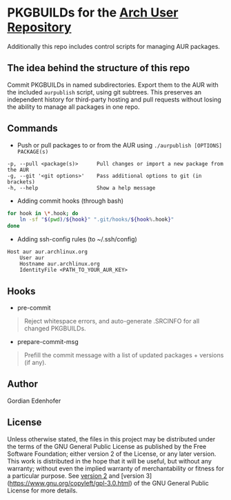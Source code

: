 # PKGBUILDs for the [Arch User Repository](https://aur.archlinux.org)
Additionally this repo includes control scripts for managing AUR packages.

## The idea behind the structure of this repo
Commit PKGBUILDs in named subdirectories. Export them to the AUR with the included `aurpublish` script, using git subtrees. This preserves an independent history for third-party hosting and pull requests without losing the ability to manage all packages in one repo.

## Commands
* Push or pull packages to or from the AUR using `./aurpublish [OPTIONS] PACKAGE(s)`
```
-p, --pull <package(s)>      Pull changes or import a new package from the AUR
-g, --git '<git options>'    Pass additional options to git (in brackets)
-h, --help                   Show a help message
```

* Adding commit hooks (through bash)
```bash
for hook in \*.hook; do
    ln -sf "$(pwd)/${hook}" ".git/hooks/${hook%.hook}"
done
```

* Adding ssh-config rules (to ~/.ssh/config)
```
Host aur aur.archlinux.org
    User aur
    Hostname aur.archlinux.org
    IdentityFile <PATH_TO_YOUR_AUR_KEY>
```

## Hooks
* pre-commit
> Reject whitespace errors, and auto-generate .SRCINFO for all changed PKGBUILDs.

* prepare-commit-msg
> Prefill the commit message with a list of updated packages + versions (if any).

## Author

Gordian Edenhofer

## License

Unless otherwise stated, the files in this project may be distributed under the terms of the GNU General Public License as published by the Free Software Foundation; either version 2 of the License, or any later version. This work is distributed in the hope that it will be useful, but without any warranty; without even the implied warranty of merchantability or fitness for a particular purpose. See [version 2](https://www.gnu.org/licenses/old-licenses/gpl-2.0.html) and [version 3] (https://www.gnu.org/copyleft/gpl-3.0.html) of the GNU General Public License for more details.
